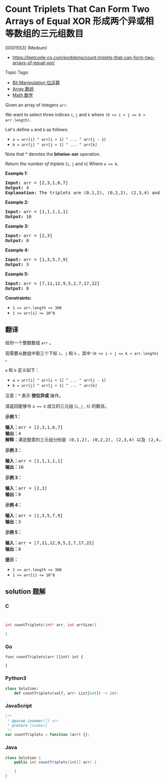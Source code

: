 # Count Triplets That Can Form Two Arrays of Equal XOR 形成两个异或相等数组的三元组数目

[0001553] (Medium)

- https://leetcode-cn.com/problems/count-triplets-that-can-form-two-arrays-of-equal-xor/

Topic Tags:

- [Bit Manipulation 位运算](https://leetcode-cn.com/tag/bit-manipulation/)
- [Array 数组](https://leetcode-cn.com/tag/array/)
- [Math 数学](https://leetcode-cn.com/tag/math/)

Given an array of integers `arr`.

We want to select three indices `i`, `j` and `k` where `(0 <= i < j <= k < arr.length)`.

Let's define `a` and `b` as follows:

- `a = arr[i] ^ arr[i + 1] ^ ... ^ arr[j - 1]`
- `b = arr[j] ^ arr[j + 1] ^ ... ^ arr[k]`

Note that **^** denotes the **bitwise-xor** operation.

Return _the number of triplets_ (`i`, `j` and `k`) Where `a == b`.

**Example 1:**

<pre><strong>Input:</strong> arr = [2,3,1,6,7]
<strong>Output:</strong> 4
<strong>Explanation:</strong> The triplets are (0,1,2), (0,2,2), (2,3,4) and (2,4,4)
</pre>

**Example 2:**

<pre><strong>Input:</strong> arr = [1,1,1,1,1]
<strong>Output:</strong> 10
</pre>

**Example 3:**

<pre><strong>Input:</strong> arr = [2,3]
<strong>Output:</strong> 0
</pre>

**Example 4:**

<pre><strong>Input:</strong> arr = [1,3,5,7,9]
<strong>Output:</strong> 3
</pre>

**Example 5:**

<pre><strong>Input:</strong> arr = [7,11,12,9,5,2,7,17,22]
<strong>Output:</strong> 8
</pre>

**Constraints:**

- `1 <= arr.length <= 300`
- `1 <= arr[i] <= 10^8`

## 翻译

给你一个整数数组 `arr` 。

现需要从数组中取三个下标 `i`、`j` 和 `k` ，其中 `(0 <= i < j <= k < arr.length)` 。

`a` 和 `b` 定义如下：

- `a = arr[i] ^ arr[i + 1] ^ ... ^ arr[j - 1]`
- `b = arr[j] ^ arr[j + 1] ^ ... ^ arr[k]`

注意：**^** 表示 **按位异或** 操作。

请返回能够令 `a == b` 成立的三元组 (`i`, `j` , `k`) 的数目。

**示例 1：**

<pre><strong>输入：</strong>arr = [2,3,1,6,7]
<strong>输出：</strong>4
<strong>解释：</strong>满足题意的三元组分别是 (0,1,2), (0,2,2), (2,3,4) 以及 (2,4,4)
</pre>

**示例 2：**

<pre><strong>输入：</strong>arr = [1,1,1,1,1]
<strong>输出：</strong>10
</pre>

**示例 3：**

<pre><strong>输入：</strong>arr = [2,3]
<strong>输出：</strong>0
</pre>

**示例 4：**

<pre><strong>输入：</strong>arr = [1,3,5,7,9]
<strong>输出：</strong>3
</pre>

**示例 5：**

<pre><strong>输入：</strong>arr = [7,11,12,9,5,2,7,17,22]
<strong>输出：</strong>8
</pre>

**提示：**

- `1 <= arr.length <= 300`
- `1 <= arr[i] <= 10^8`

## solution 题解

### C

```c


int countTriplets(int* arr, int arrSize){

}
```

### Go

```golang
func countTriplets(arr []int) int {

}
```

### Python3

```python
class Solution:
    def countTriplets(self, arr: List[int]) -> int:
```

### JavaScript

```javascript
/**
 * @param {number[]} arr
 * @return {number}
 */
var countTriplets = function (arr) {};
```

### Java

```java
class Solution {
    public int countTriplets(int[] arr) {

    }
}
```
